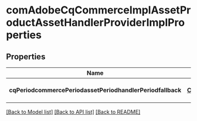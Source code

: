 # comAdobeCqCommerceImplAssetProductAssetHandlerProviderImplProperties

## Properties
Name | Type | Description | Notes
------------ | ------------- | ------------- | -------------
**cqPeriodcommercePeriodassetPeriodhandlerPeriodfallback** | [**ConfigNodePropertyString**](ConfigNodePropertyString.md) |  | [optional] [default to null]

[[Back to Model list]](../README.md#documentation-for-models) [[Back to API list]](../README.md#documentation-for-api-endpoints) [[Back to README]](../README.md)


